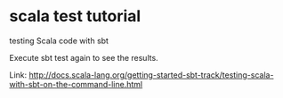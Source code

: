 # scala test tutorial

testing Scala code with sbt

Execute sbt test again to see the results.

Link: http://docs.scala-lang.org/getting-started-sbt-track/testing-scala-with-sbt-on-the-command-line.html
